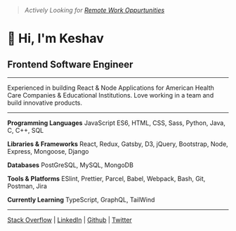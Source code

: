 > _Actively Looking for [Remote Work Oppurtunities](mailto:keshav.dulal@gmail.com)_

# 👋 Hi, I'm Keshav  

## Frontend Software Engineer

--- 

Experienced in building React & Node Applications for American Health Care Companies & Educational Institutions. Love working in a team and build innovative products.

---

**Programming Languages** JavaScript ES6, HTML, CSS, Sass, Python, Java, C, C++, SQL

**Libraries & Frameworks** React, Redux, Gatsby, D3, jQuery, Bootstrap, Node, Express, Mongoose, Django

**Databases** PostGreSQL, MySQL, MongoDB

**Tools & Platforms** ESlint, Prettier, Parcel, Babel, Webpack, Bash, Git, Postman, Jira

**Currently Learning** TypeScript, GraphQL, TailWind 

<!-- I am a keen modern-day youth with a degree in Computer Science Engineering and a passionate digital content creator. -->

<!-- I have over 2 years of experience of developing large-scale real-world applications for American Health Care Industries using technologies like in React, Node, Python, Django & PostgreSQL while working fulltime at  [Leapfrog Technology](https://www.lftechnology.com) between 2016-2018. -->

<!-- To summariz my learning experience as a web developer is to understanding the problem and finding solutions while communicating actively with team and client. -->

<!-- During 2018-2020, I tried to find my own path and took a deep dive into the world of digital content creation, travel while living like a digital nomad and running a series of businesses one after another. It didn’t go as planned but I certainly learned a lot of things that I couldn’t have otherwise sitting on the desk. I can’t just summarize them all here. Perhaps over a coffee someday when social-distancing becomes a thing of a past. Coming to COVID, it certainly has given me a push to resume development actively without letting go of my creative pursuits in digital content creation, and I am looking forward to merge all these horizons I’ve seen and learnt from, together to forge something new. -->

<!-- In my works, I try to draw perspectives from so many different yet intriguing areas such of Software Development, Technology, Human behaviour, Psychology, Digital Content Creation & Consumption, Minimalism & Essentialism, Nature, Travel and so many other avenues of life-experiences. I am driven by this zeal of creating something meaningful and timeless. -->

<!-- I am currently based on Kathmandu, Nepal. However, sometimes you might find me hiking around the foothills of Himalayas. I love trekking, reading books, coffee, colours, conversation and adventure. I certainly don’t mind relocation in a Post-COVID world however Remote-work is the way to go now. -->

---

<!-- ### Find me around the web -->
<!-- Engineering -->

[Stack Overflow](https://stackoverflow.com/users/3556531/keshavdulal) | [LinkedIn](https://linkedin.com/keshavdulal) | [Github](https://github.com/Keshavdulal) | [Twitter](https://twitter.com/keshavdulal)

<!-- Film-making / Photography / Writing -->

<!-- > [YouTube](https://www.youtube.com/keshavdulal) | [Instagram](https://www.instagram.com/keshav.dulal) | [Medium](https://medium.com/@keshavdulal) -->